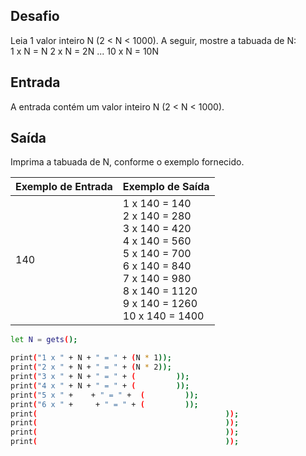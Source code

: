 ## Desafio

Leia 1 valor inteiro N (2 < N < 1000). A seguir, mostre a tabuada de N:      
1 x N = N      2 x N = 2N        ...       10 x N = 10N

## Entrada

A entrada contém um valor inteiro N (2 < N < 1000).

## Saída

Imprima a tabuada de N, conforme o exemplo fornecido.


| Exemplo de Entrada | Exemplo de Saída|
| ---|--- |
| 140 | 1 x 140 = 140<br />2 x 140 = 280<br />3 x 140 = 420<br />4 x 140 = 560<br />5 x 140 = 700<br />6 x 140 = 840<br />7 x 140 = 980<br />8 x 140 = 1120<br />9 x 140 = 1260<br />10 x 140 = 1400 |


```bash
let N = gets();

print("1 x " + N + " = " + (N * 1));
print("2 x " + N + " = " + (N * 2));
print("3 x " + N + " = " + (         ));
print("4 x " + N + " = " + (         ));
print("5 x " +    + " = " +  (         ));
print("6 x " +     + " = " + (         ));
print(                                          ));
print(                                          ));
print(                                          ));
print(                                          ));
```
